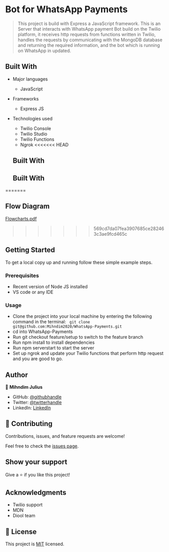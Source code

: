 # Bot for WhatsApp Payments

> This project is build with Express a JavaScript framework. This is an Server that interacts with WhatsApp payment Bot build on the Twilio platform, it receives http requests from functions written in Twilio, handles the requests by communicating with the MongoDB database and returning the required information, and the bot which is running on WhatsApp in updated.
## Built With

- Major languages
  - JavaScript
- Frameworks
  - Express JS
- Technologies used
  - Twilio Console
  - Twilio Studio
  - Twilio Functions
  - Ngrok
<<<<<<< HEAD

  ## Built With

  

  ## Built With
=======
  
 ## Flow Diagram
[Flowcharts.pdf](https://github.com/Mihndim2020/WhatsApp-Payments/files/9616125/Flowcharts.pdf)
  
>>>>>>> 569cd7da07fea3907685ce282463c3ae9fcd465c
## Getting Started

To get a local copy up and running follow these simple example steps.
### Prerequisites
 - Recent version of Node JS installed
 - VS code or any IDE
### Usage
- Clone the project into your local machine by entering the following command in the terminal: ` git clone git@github.com:Mihndim2020/WhatsApp-Payments.git`
- cd into WhatsApp-Payments
- Run git checkout feature/setup to switch to the feature branch
- Run npm install to install dependencies
- Run npm serverstart to start the server
- Set up ngrok and update your Twilio functions that perform http request and you are good to go. 
## Author

👤 **Mihndim Julius**

- GitHub: [@githubhandle](https://github.com/Mihndim2020)
- Twitter: [@twitterhandle](https://twitter.com/mihndim)
- LinkedIn: [LinkedIn](https://www.linkedin.com/in/mihndim/)

## 🤝 Contributing

Contributions, issues, and feature requests are welcome!

Feel free to check the [issues page](https://github.com/Mihndim2020/WhatsApp-Payments/issues).

## Show your support

Give a ⭐️ if you like this project!

## Acknowledgments

- Twilio support
- MDN
- Diool team

## 📝 License

This project is [MIT](./MIT.md) licensed.



